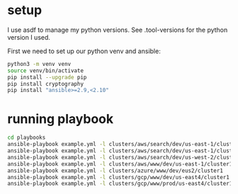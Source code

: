 # setup

I use asdf to manage my python versions.  See .tool-versions for the python
version I used.

First we need to set up our python venv and ansible:

```bash
python3 -m venv venv
source venv/bin/activate
pip install --upgrade pip
pip install cryptography
pip install "ansible>=2.9,<2.10"
```

# running playbook

```bash
cd playbooks
ansible-playbook example.yml -l clusters/aws/search/dev/us-east-1/cluster1
ansible-playbook example.yml -l clusters/aws/search/dev/us-east-1/cluster2
ansible-playbook example.yml -l clusters/aws/search/dev/us-west-2/cluster1
ansible-playbook example.yml -l clusters/aws/www/dev/us-east-1/cluster1
ansible-playbook example.yml -l clusters/azure/www/dev/eus2/cluster1
ansible-playbook example.yml -l clusters/gcp/www/dev/us-east4/cluster1
ansible-playbook example.yml -l clusters/gcp/www/prod/us-east4/cluster1
```
